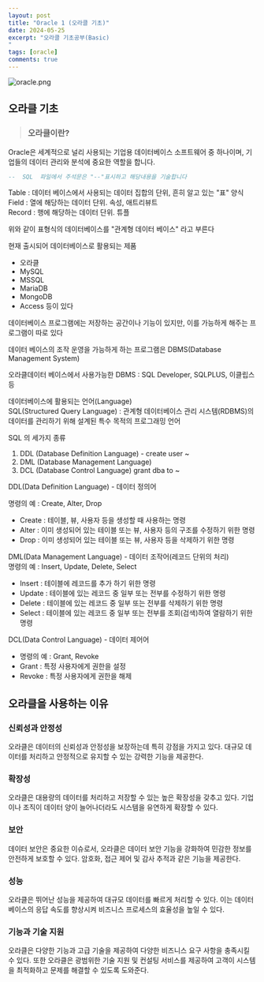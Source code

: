 ```yaml
---
layout: post
title: "Oracle 1 (오라클 기초)"
date: 2024-05-25
excerpt: "오라클 기초공부(Basic)
"
tags: [oracle]
comments: true
---
```


![oracle.png](..%2Fassets%2Fimg%2Foracle.png)

## 오라클 기초

> ### 오라클이란?

Oracle은 세계적으로 널리 사용되는 기업용 데이터베이스 소프트웨어 중 하나이며, 기업들의 데이터 관리와 분석에 중요한 역할을 합니다.

```sql
--  SQL  파일에서 주석문은 "--"표시하고 해당내용을 기술합니다
```

Table : 데이터 베이스에서 사용되는 데이터 집합의 단위, 흔히 알고 있는 "표" 양식<br>
Field : 열에 해당하는 데이터 단위. 속성, 애트리뷰트<br>
Record : 행에 해당하는 데이터 단위. 튜플

위와 같이 표형식의 데이터베이스를 "관계형 데이터 베이스" 라고 부른다

현재 출시되어 데이터베이스로 활용되는 제품

- 오라클
- MySQL
- MSSQL
- MariaDB
- MongoDB
- Access 등이 있다

데이터베이스 프로그램에는 저장하는 공간이나 기능이 있지만, 이를 가능하게 해주는 프로그램이 따로 있다

데이터 베이스의 조작 운영을 가능하게 하는 프로그램은 DBMS(Database Management System)

오라클데이터 베이스에서 사용가능한 DBMS : SQL Developer, SQLPLUS, 이클립스 등

데이터베이스에 활용되는 언어(Language)<br>
SQL(Structured Query Language) : 관계형 데이터베이스 관리 시스템(RDBMS)의 데이터를 관리하기 위해 설계된 특수 목적의 프로그래밍 언어

SQL 의 세가지 종류<br>

1. DDL (Database Definition Language) - create user ~
2. DML (Database Management Language)
3. DCL (Database Control Language) grant dba to ~

DDL(Data Definition Language) - 데이터 정의어

명령의 예 : Create, Alter, Drop

- Create : 테이블, 뷰, 사용자 등을 생성할 때 사용하는 명령
- Alter : 이미 생성되어 있는 테이블 또는 뷰, 사용자 등의 구조를 수정하기 위한 명령
- Drop : 이미 생성되어 있는 테이블 또는 뷰, 사용자 등을 삭제하기 위한 명령

DML(Data Management Language) - 데이터 조작어(레코드 단위의 처리)<br>
명령의 예 : Insert, Update, Delete, Select

- Insert : 테이블에 레코드를 추가 하기 위한 명령
- Update : 테이블에 있는 레코드 중 일부 또는 전부를 수정하기 위한 명령
- Delete : 테이블에 있는 레코드 중 일부 또는 전부를 삭제하기 위한 명령
- Select : 테이블에 있는 레코드 중 일부 또는 전부를 조회(검색)하여 열람하기 위한 명령

DCL(Data Control Language) - 데이터 제어어
- 명령의 예 : Grant, Revoke
- Grant : 특정 사용자에게 권한을 설정
- Revoke : 특정 사용자에게 권한을 해제

## 오라클을 사용하는 이유

### 신뢰성과 안정성 
오라클은 데이터의 신뢰성과 안정성을 보장하는데 특히 강점을 가지고 있다. 대규모 데이터를 처리하고 안정적으로 유지할 수 있는 강력한 기능을 제공한다.

### 확장성 
오라클은 대용량의 데이터를 처리하고 저장할 수 있는 높은 확장성을 갖추고 있다. 기업이나 조직이 데이터 양이 늘어나더라도 시스템을 유연하게 확장할 수 있다.

### 보안
데이터 보안은 중요한 이슈로서, 오라클은 데이터 보안 기능을 강화하여 민감한 정보를 안전하게 보호할 수 있다. 암호화, 접근 제어 및 감사 추적과 같은 기능을 제공한다.

### 성능 
오라클은 뛰어난 성능을 제공하여 대규모 데이터를 빠르게 처리할 수 있다. 이는 데이터베이스의 응답 속도를 향상시켜 비즈니스 프로세스의 효율성을 높일 수 있다.

### 기능과 기술 지원
오라클은 다양한 기능과 고급 기술을 제공하여 다양한 비즈니스 요구 사항을 충족시킬 수 있다. 또한 오라클은 광범위한 기술 지원 및 컨설팅 서비스를 제공하여 고객이 시스템을 최적화하고 문제를 해결할 수 있도록 도와준다.









